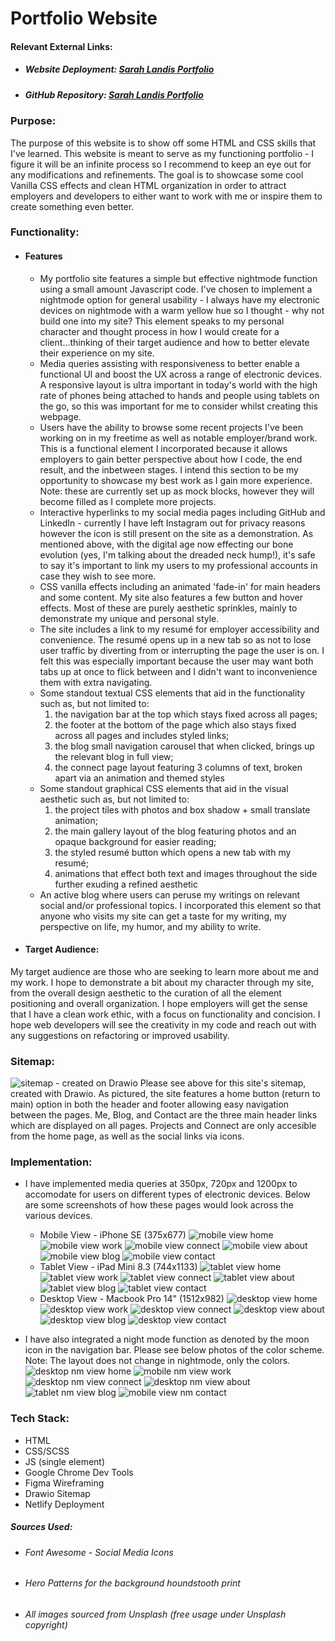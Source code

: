 # Portfolio Website 

#### Relevant External Links:
- ##### Website Deployment: [Sarah Landis Portfolio](https://sarahlandis.netlify.app/)
- ##### GitHub Repository: [Sarah Landis Portfolio](https://github.com/sarahhlandis/Sarah-Landis-Portfolio)

### Purpose: 
The purpose of this website is to show off some HTML and CSS skills that I've learned. This website is meant to serve as my functioning portfolio - I figure it will be an infinite process so I recommend to keep an eye out for any modifications and refinements. The goal is to showcase some cool Vanilla CSS effects and clean HTML organization in order to attract employers and developers to either want to work with me or inspire them to create something even better.
### Functionality:
 - #### Features
    - My portfolio site features a simple but effective nightmode function using a small amount Javascript code. I've chosen to implement a nightmode option for general usability - I always have my electronic devices on nightmode with a warm yellow hue so I thought - why not build one into my site? This element speaks to my personal character and thought process in how I would create for a client...thinking of their target audience and how to better elevate their experience on my site.
    - Media queries assisting with responsiveness to better enable a functional UI and boost the UX across a range of electronic devices. A responsive layout is ultra important in today's world with the high rate of phones being attached to hands and people using tablets on the go, so this was important for me to consider whilst creating this webpage. 
    - Users have the ability to browse some recent projects I've been working on in my freetime as well as notable employer/brand work. This is a functional element I incorporated because it allows employers to gain better perspective about how I code, the end result, and the inbetween stages. I intend this section to be my opportunity to showcase my best work as I gain more experience. Note: these are currently set up as mock blocks, however they will become filled as I complete more projects.
    - Interactive hyperlinks to my social media pages including GitHub and LinkedIn - currently I have left Instagram out for privacy reasons however the icon is still present on the site as a demonstration. As mentioned above, with the digital age now effecting our bone evolution (yes, I'm talking about the dreaded neck hump!), it's safe to say it's important to link my users to my professional accounts in case they wish to see more.
    - CSS vanilla effects including an animated 'fade-in' for main headers and some content. My site also features a few button and hover effects. Most of these are purely aesthetic sprinkles, mainly to demonstrate my unique and personal style.
    - The site includes a link to my resumé for employer accessibility and convenience. The resumé opens up in a new tab so as not to lose user traffic by diverting from or interrupting the page the user is on. I felt this was especially important because the user may want both tabs up at once to flick between and I didn't want to inconvenience them with extra navigating.
    - Some standout textual CSS elements that aid in the functionality such as, but not limited to:
        1. the navigation bar at the top which stays fixed across all pages;
        2. the footer at the bottom of the page which also stays fixed across all pages and includes styled links;
        3. the blog small navigation carousel that when clicked, brings up the relevant blog in full view;
        4. the connect page layout featuring 3 columns of text, broken apart via an animation and themed styles
    - Some standout graphical CSS elements that aid in the visual aesthetic such as, but not limited to: 
        1. the project tiles with photos and box shadow + small translate animation;
        2. the main gallery layout of the blog featuring photos and an opaque background for easier reading;
        3. the styled resumé button which opens a new tab with my resumé;
        4. animations that effect both text and images throughout the side further exuding a refined aesthetic
    - An active blog where users can peruse my writings on relevant social and/or professional topics. I incorporated this element so that anyone who visits my site can get a taste for my writing, my perspective on life, my humor, and my ability to write.
 - #### Target Audience: 
My target audience are those who are seeking to learn more about me and my work. I hope to demonstrate a bit about my character through my site, from the overall design aesthetic to the curation of all the element positioning and overall organization. I hope employers will get the sense that I have a clean work ethic, with a focus on functionality and concision. I hope web developers will see the creativity in my code and reach out with any suggestions on refactoring or improved usability.

### Sitemap: 
![sitemap - created on Drawio](./docs/sitemap.png)
Please see above for this site's sitemap, created with Drawio. As pictured, the site features a home button (return to main) option in both the header and footer allowing easy navigation between the pages. Me, Blog, and Contact are the three main header links which are displayed on all pages. Projects and Connect are only accesible from the home page, as well as the social links via icons.

### Implementation:
- I have implemented media queries at 350px, 720px and 1200px to accomodate for users on different types of electronic devices. Below are some screenshots of how these pages would look across the various devices.
    - Mobile View - iPhone SE (375x677)
    ![mobile view home](./docs/mobile/mobile_home.png)
    ![mobile view work](./docs/mobile/mobile_work.png)
    ![mobile view connect](./docs/mobile/mobile_connect.png)
    ![mobile view about](./docs/mobile/mobile_about.png)
    ![mobile view blog](./docs/mobile/mobile_blog.png)
    ![mobile view contact](./docs/mobile/mobile_contact.png)
    - Tablet View - iPad Mini 8.3 (744x1133)
     ![tablet view home](./docs/tablet/tablet_home.png)
    ![tablet view work](./docs/tablet/tablet_work.png)
    ![tablet view connect](./docs/tablet/tablet_connect.png)
    ![tablet view about](./docs/tablet/tablet_about.png)
    ![tablet view blog](./docs/tablet/tablet_blog.png)
    ![tablet view contact](./docs/tablet/tablet_contact.png)
    - Desktop View - Macbook Pro 14" (1512x982)
    ![desktop view home](./docs/desktop/desktop_home.png)
    ![desktop view work](./docs/desktop/desktop_work.png)
    ![desktop view connect](./docs/desktop/desktop_connect.png)
    ![desktop view about](./docs/desktop/desktop_about.png)
    ![desktop view blog](./docs/desktop/desktop_blog.png)
    ![desktop view contact](./docs/desktop/desktop_contact.png)

- I have also integrated a night mode function as denoted by the moon icon in the navigation bar. Please see below photos of the color scheme. Note: The layout does not change in nightmode, only the colors.
    ![desktop nm view home](./docs/nightmode/nightmode_home.png)
    ![mobile nm view work](./docs/nightmode/nightmode_work.png)
    ![desktop nm view connect](./docs/nightmode/nightmode_connect.png)
    ![desktop nm view about](./docs/nightmode/nightmode_about.png)
    ![tablet nm view blog](./docs/nightmode/nightmode_blog.png)
    ![mobile view nm contact](./docs/nightmode/nightmode_contact.png)


### Tech Stack: 
- HTML
- CSS/SCSS
- JS (single element)
- Google Chrome Dev Tools
- Figma Wireframing
- Drawio Sitemap
- Netlify Deployment

##### Sources Used:
- ###### Font Awesome - Social Media Icons
- ###### Hero Patterns for the background houndstooth print
- ###### All images sourced from Unsplash (free usage under Unsplash copyright)